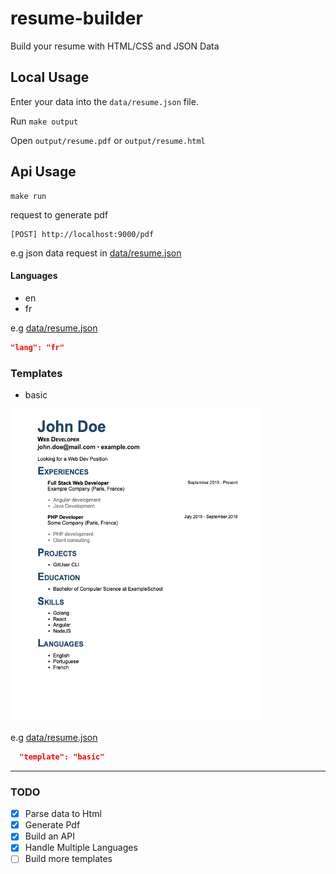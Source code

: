 # resume-builder

Build your resume with HTML/CSS and JSON Data

## Local Usage

Enter your data into the `data/resume.json` file.

Run `make output`

Open `output/resume.pdf` or `output/resume.html`

## Api Usage

```
make run
```

request to generate pdf

```
[POST] http://localhost:9000/pdf
```

e.g json data request in [data/resume.json](data/resume.json)

#### Languages

- en
- fr

e.g [data/resume.json](data/resume.json)

```json
"lang": "fr"
```

### Templates

- basic

<img src="assets/basic-template.png" width="400px" height="500px"/>

e.g [data/resume.json](data/resume.json)

```json
  "template": "basic"
```

<hr />

### TODO

- [x] Parse data to Html
- [x] Generate Pdf
- [x] Build an API
- [x] Handle Multiple Languages
- [ ] Build more templates
